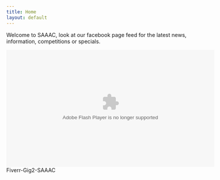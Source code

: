 ```yaml
---
title: Home
layout: default
---
```


Welcome to SAAAC, look at our facebook page feed for the latest news, information, competitions or specials.

<div id="wistia_xcdfvj0pg5" class="wistia_embed" style="width:549px;height:337px;"><div itemprop="video" itemscope itemtype="http://schema.org/VideoObject"><meta itemprop="name" content="Fiverr-Gig2-SAAAC" /><meta itemprop="duration" content="PT20S" /><meta itemprop="thumbnailUrl" content="http://embed-0.wistia.com/deliveries/33adc18a27a11d64847466f8ecae6c2c6006d65e.bin" /><meta itemprop="contentURL" content="http://embed-0.wistia.com/deliveries/b39f4595bd238e3c433dd57b9c5260b5a526ec79.bin" /><meta itemprop="embedURL" content="http://embed-0.wistia.com/flash/embed_player_v2.0.swf?2013-10-04&autoPlay=false&banner=true&controlsVisibleOnLoad=true&customColor=7b796a&endVideoBehavior=default&fullscreenDisabled=true&mediaDuration=20.033&playButtonVisible=true&showPlayButton=true&showPlaybar=true&showVolume=true&stillUrl=https%3A%2F%2Fembed-ssl.wistia.com%2Fdeliveries%2F33adc18a27a11d64847466f8ecae6c2c6006d65e.jpg%3Fimage_crop_resized%3D549x309&unbufferedSeek=false&videoUrl=http%3A%2F%2Fembed-0.wistia.com%2Fdeliveries%2Fb39f4595bd238e3c433dd57b9c5260b5a526ec79.bin" /><meta itemprop="uploadDate" content="2013-11-03T21:14:00Z" /><object id="wistia_xcdfvj0pg5_seo" classid="clsid:D27CDB6E-AE6D-11cf-96B8-444553540000" style="display:block;height:309px;position:relative;width:549px;"><param name="movie" value="http://embed-0.wistia.com/flash/embed_player_v2.0.swf?2013-10-04"></param><param name="allowfullscreen" value="true"></param><param name="allowscriptaccess" value="always"></param><param name="bgcolor" value="#000000"></param><param name="wmode" value="opaque"></param><param name="flashvars" value="autoPlay=false&banner=true&controlsVisibleOnLoad=true&customColor=7b796a&endVideoBehavior=default&fullscreenDisabled=true&mediaDuration=20.033&playButtonVisible=true&showPlayButton=true&showPlaybar=true&showVolume=true&stillUrl=https%3A%2F%2Fembed-ssl.wistia.com%2Fdeliveries%2F33adc18a27a11d64847466f8ecae6c2c6006d65e.jpg%3Fimage_crop_resized%3D549x309&unbufferedSeek=false&videoUrl=http%3A%2F%2Fembed-0.wistia.com%2Fdeliveries%2Fb39f4595bd238e3c433dd57b9c5260b5a526ec79.bin"></param><embed src="http://embed-0.wistia.com/flash/embed_player_v2.0.swf?2013-10-04" allowfullscreen="true" allowscriptaccess="always" bgcolor=#000000 flashvars="autoPlay=false&banner=true&controlsVisibleOnLoad=true&customColor=7b796a&endVideoBehavior=default&fullscreenDisabled=true&mediaDuration=20.033&playButtonVisible=true&showPlayButton=true&showPlaybar=true&showVolume=true&stillUrl=https%3A%2F%2Fembed-ssl.wistia.com%2Fdeliveries%2F33adc18a27a11d64847466f8ecae6c2c6006d65e.jpg%3Fimage_crop_resized%3D549x309&unbufferedSeek=false&videoUrl=http%3A%2F%2Fembed-0.wistia.com%2Fdeliveries%2Fb39f4595bd238e3c433dd57b9c5260b5a526ec79.bin" name="wistia_xcdfvj0pg5_html" style="display:block;height:100%;position:relative;width:100%;" type="application/x-shockwave-flash" wmode="opaque"></embed></object><noscript itemprop="description">Fiverr-Gig2-SAAAC</noscript></div></div>
<script charset="ISO-8859-1" src="http://fast.wistia.com/assets/external/E-v1.js"></script>
<script>
wistiaEmbed = Wistia.embed("xcdfvj0pg5");
</script>
<script charset="ISO-8859-1" src="http://fast.wistia.com/embed/medias/xcdfvj0pg5/metadata.js"></script>

<br>

<div id="fb-root"></div>
<script>(function(d, s, id) {
  var js, fjs = d.getElementsByTagName(s)[0];
  if (d.getElementById(id)) return;
  js = d.createElement(s); js.id = id;
  js.src = "//connect.facebook.net/en_GB/all.js#xfbml=1";
  fjs.parentNode.insertBefore(js, fjs);
}(document, 'script', 'facebook-jssdk'));</script>

<div class="fb-like-box" data-href="https://www.facebook.com/saaac.co.za" data-width="550" data-height="600" data-show-faces="false" data-header="false" data-stream="true" data-show-border="false"></div>